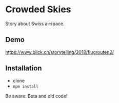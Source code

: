 # Crowded Skies
Story about Swiss airspace.
## Demo
https://www.blick.ch/storytelling/2018/flugrouten2/

## Installation
* clone
* `npm install`

Be aware: Beta and old code!